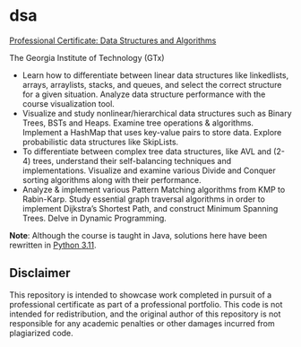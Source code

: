 # dsa
[Professional Certificate: Data Structures and Algorithms](https://www.edx.org/professional-certificate/gtx-data-structures-and-algorithms)

The Georgia Institute of Technology (GTx)

- Learn how to differentiate between linear data structures like linkedlists, arrays, arraylists, stacks, and queues, and select the correct structure for a given situation. Analyze data structure performance with the course visualization tool.
- Visualize and study nonlinear/hierarchical data structures such as Binary Trees, BSTs and Heaps. Examine tree operations & algorithms. Implement a HashMap that uses key-value pairs to store data. Explore probabilistic data structures like SkipLists.
- To differentiate between complex tree data structures, like AVL and (2-4) trees, understand their self-balancing techniques and implementations. Visualize and examine various Divide and Conquer sorting algorithms along with their performance.
- Analyze & implement various Pattern Matching algorithms from KMP to Rabin-Karp. Study essential graph traversal algorithms in order to implement Dijkstra’s Shortest Path, and construct Minimum Spanning Trees. Delve in Dynamic Programming.

**Note**: Although the course is taught in Java, solutions here have been rewritten in [Python 3.11](https://www.python.org/downloads/release/python-3110/).

## Disclaimer
This repository is intended to showcase work completed in pursuit of a professional certificate as part of a professional portfolio. This code is not intended for redistribution, and the original author of this repository is not responsible for any academic penalties or other damages incurred from plagiarized code.
